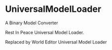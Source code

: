 # UniversalModelLoader
A Binary Model Converter

Rest In Peace Universal Model Loader.

Replaced by World Editor Universal Model Loader

